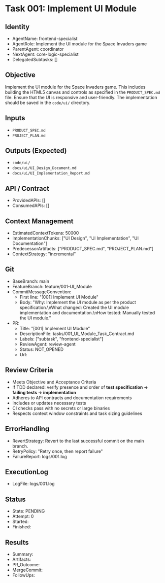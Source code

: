 # Task 001: Implement UI Module

## Identity
- AgentName: frontend-specialist
- AgentRole: Implement the UI module for the Space Invaders game
- ParentAgent: coordinator
- NextAgent: core-logic-specialist
- DelegatedSubtasks: []

## Objective
Implement the UI module for the Space Invaders game. This includes building the HTML5 canvas and controls as specified in the `PRODUCT_SPEC.md` file. Ensure that the UI is responsive and user-friendly. The implementation should be saved in the `code/ui/` directory.

## Inputs
- `PRODUCT_SPEC.md`
- `PROJECT_PLAN.md`

## Outputs (Expected)
- `code/ui/`
- `docs/ui/UI_Design_Document.md`
- `docs/ui/UI_Implementation_Report.md`

## API / Contract
- ProvidedAPIs: []
- ConsumedAPIs: []

## Context Management
- EstimatedContextTokens: 50000
- ImplementationChunks: ["UI Design", "UI Implementation", "UI Documentation"]
- PredecessorArtifacts: ["PRODUCT_SPEC.md", "PROJECT_PLAN.md"]
- ContextStrategy: "incremental"

## Git
- BaseBranch: main
- FeatureBranch: feature/001-UI_Module
- CommitMessageConvention:
  - First line: "[001] Implement UI Module"
  - Body: "Why: Implement the UI module as per the product specification.\nWhat changed: Created the UI module implementation and documentation.\nHow tested: Manually tested the UI module."
- PR:
  - Title: "[001] Implement UI Module"
  - DescriptionFile: tasks/001_UI_Module_Task_Contract.md
  - Labels: ["subtask", "frontend-specialist"]
  - ReviewAgent: review-agent
  - Status: NOT_OPENED
  - Url: 

## Review Criteria
- Meets Objective and Acceptance Criteria
- If TDD declared: verify presence and order of **test specification → failing tests → implementation**
- Adheres to API contracts and documentation requirements
- Includes or updates necessary tests
- CI checks pass with no secrets or large binaries
- Respects context window constraints and task sizing guidelines

## ErrorHandling
- RevertStrategy: Revert to the last successful commit on the main branch.
- RetryPolicy: "Retry once, then report failure"
- FailureReport: logs/001.log

## ExecutionLog
- LogFile: logs/001.log

## Status
- State: PENDING
- Attempt: 0
- Started: 
- Finished: 

## Results
- Summary: 
- Artifacts: 
- PR_Outcome: 
- MergeCommit: 
- FollowUps: 